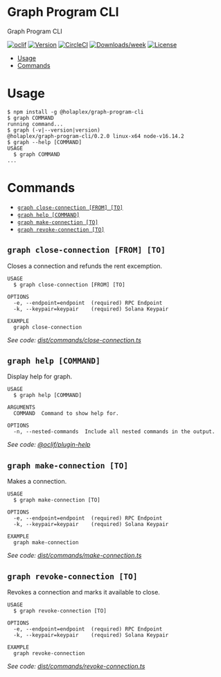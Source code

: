Graph Program CLI
=================

Graph Program CLI

[![oclif](https://img.shields.io/badge/cli-oclif-brightgreen.svg)](https://oclif.io)
[![Version](https://img.shields.io/npm/v/oclif-hello-world.svg)](https://npmjs.org/package/oclif-hello-world)
[![CircleCI](https://circleci.com/gh/oclif/hello-world/tree/main.svg?style=shield)](https://circleci.com/gh/oclif/hello-world/tree/main)
[![Downloads/week](https://img.shields.io/npm/dw/oclif-hello-world.svg)](https://npmjs.org/package/oclif-hello-world)
[![License](https://img.shields.io/npm/l/oclif-hello-world.svg)](https://github.com/oclif/hello-world/blob/main/package.json)

<!-- toc -->
* [Usage](#usage)
* [Commands](#commands)
<!-- tocstop -->
# Usage
<!-- usage -->
```sh-session
$ npm install -g @holaplex/graph-program-cli
$ graph COMMAND
running command...
$ graph (-v|--version|version)
@holaplex/graph-program-cli/0.2.0 linux-x64 node-v16.14.2
$ graph --help [COMMAND]
USAGE
  $ graph COMMAND
...
```
<!-- usagestop -->
# Commands
<!-- commands -->
* [`graph close-connection [FROM] [TO]`](#graph-close-connection-from-to)
* [`graph help [COMMAND]`](#graph-help-command)
* [`graph make-connection [TO]`](#graph-make-connection-to)
* [`graph revoke-connection [TO]`](#graph-revoke-connection-to)

## `graph close-connection [FROM] [TO]`

Closes a connection and refunds the rent excemption.

```
USAGE
  $ graph close-connection [FROM] [TO]

OPTIONS
  -e, --endpoint=endpoint  (required) RPC Endpoint
  -k, --keypair=keypair    (required) Solana Keypair

EXAMPLE
  graph close-connection
```

_See code: [dist/commands/close-connection.ts](https://github.com/holaplex/graph-program/blob/v0.2.0/dist/commands/close-connection.ts)_

## `graph help [COMMAND]`

Display help for graph.

```
USAGE
  $ graph help [COMMAND]

ARGUMENTS
  COMMAND  Command to show help for.

OPTIONS
  -n, --nested-commands  Include all nested commands in the output.
```

_See code: [@oclif/plugin-help](https://github.com/oclif/plugin-help/blob/v5.1.12/src/commands/help.ts)_

## `graph make-connection [TO]`

Makes a connection.

```
USAGE
  $ graph make-connection [TO]

OPTIONS
  -e, --endpoint=endpoint  (required) RPC Endpoint
  -k, --keypair=keypair    (required) Solana Keypair

EXAMPLE
  graph make-connection
```

_See code: [dist/commands/make-connection.ts](https://github.com/holaplex/graph-program/blob/v0.2.0/dist/commands/make-connection.ts)_

## `graph revoke-connection [TO]`

Revokes a connection and marks it available to close.

```
USAGE
  $ graph revoke-connection [TO]

OPTIONS
  -e, --endpoint=endpoint  (required) RPC Endpoint
  -k, --keypair=keypair    (required) Solana Keypair

EXAMPLE
  graph revoke-connection
```

_See code: [dist/commands/revoke-connection.ts](https://github.com/holaplex/graph-program/blob/v0.2.0/dist/commands/revoke-connection.ts)_
<!-- commandsstop -->
